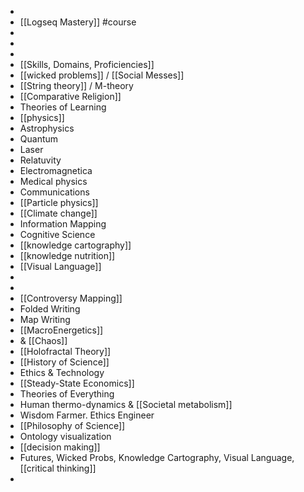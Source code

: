 -
- [[Logseq Mastery]] #course
-
-
-
- [[Skills, Domains, Proficiencies]]
- [[wicked problems]] / [[Social Messes]]
- [[String theory]] / M-theory
- [[Comparative Religion]]
- Theories of Learning
- [[physics]]
- Astrophysics
- Quantum
- Laser
- Relatuvity
- Electromagnetica
- Medical physics
- Communications
- [[Particle physics]]
- [[Climate change]]
- Information Mapping
- Cognitive Science
- [[knowledge cartography]]
- [[knowledge nutrition]]
- [[Visual Language]]
-
-
- [[Controversy Mapping]]
- Folded Writing
- Map Writing
- [[MacroEnergetics]]
- & [[Chaos]]
- [[Holofractal Theory]]
- [[History of Science]]
- Ethics & Technology
- [[Steady-State Economics]]
- Theories of Everything
- Human thermo-dynamics & [[Societal metabolism]]
- Wisdom Farmer. Ethics Engineer
- [[Philosophy of Science]]
- Ontology visualization
- [[decision making]]
- Futures, Wicked Probs, Knowledge Cartography, Visual Language, [[critical thinking]]
-